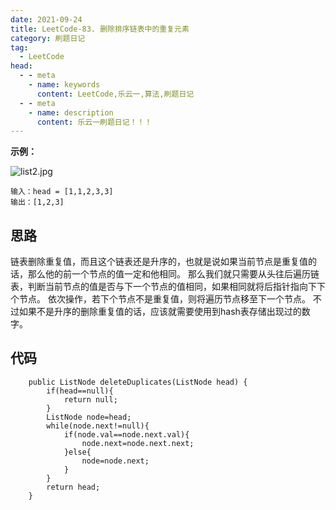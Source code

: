 ```yaml
---
date: 2021-09-24
title: LeetCode-83. 删除排序链表中的重复元素
category: 刷题日记
tag:
  - LeetCode
head:
  - - meta
    - name: keywords
      content: LeetCode,乐云一,算法,刷题日记
  - - meta
    - name: description
      content: 乐云一刷题日记！！！
---
```

**示例：**

![list2.jpg](https://leyunone-img.oss-cn-hangzhou.aliyuncs.com/image/2021-09-24/list2.jpg)

```
输入：head = [1,1,2,3,3]
输出：[1,2,3]
```
## 思路
链表删除重复值，而且这个链表还是升序的，也就是说如果当前节点是重复值的话，那么他的前一个节点的值一定和他相同。
那么我们就只需要从头往后遍历链表，判断当前节点的值是否与下一个节点的值相同，如果相同就将后指针指向下下个节点。
依次操作，若下个节点不是重复值，则将遍历节点移至下一个节点。
不过如果不是升序的删除重复值的话，应该就需要使用到hash表存储出现过的数字。
## 代码
```
    public ListNode deleteDuplicates(ListNode head) {
        if(head==null){
            return null;
        }
        ListNode node=head;
        while(node.next!=null){
            if(node.val==node.next.val){
                node.next=node.next.next;
            }else{
                node=node.next;
            }
        }
        return head;
    }
```
